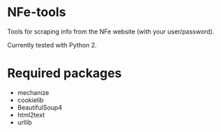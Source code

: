 # NFe-tools
Tools for scraping info from the NFe website (with your user/password).

Currently tested with Python 2.

# Required packages
* mechanize
* cookielib
* BeautifulSoup4
* html2text
* urllib
